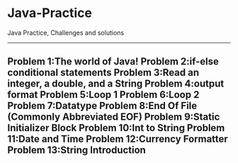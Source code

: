 # Java-Practice
Java Practice,
Challenges and solutions

------------------------------------------------------
Problem 1:The world of Java!
Problem 2:if-else conditional statements
Problem 3:Read an integer, a double, and a String
Problem 4:output format
Problem 5:Loop 1
Problem 6:Loop 2
Problem 7:Datatype
Problem 8:End Of File (Commonly Abbreviated EOF)
Problem 9:Static Initializer Block
Problem 10:Int to String 
Problem 11:Date and Time
Problem 12:Currency Formatter
Problem 13:String Introduction
------------------------------------------------------
